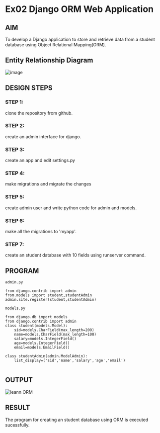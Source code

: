 # Ex02 Django ORM Web Application

## AIM
To develop a Django application to store and retrieve data from a student database using Object Relational Mapping(ORM).

## Entity Relationship Diagram
![image](https://user-images.githubusercontent.com/121165979/233148181-b66f57d0-b64f-4b56-9f11-583b9a36bae2.png)


## DESIGN STEPS

### STEP 1:
clone the repository from github.

### STEP 2:
create an admin interface for django.

### STEP 3:
create an app and edit settings.py

### STEP 4:
make migrations and migrate the changes

### STEP 5:
create admin user and write python code for admin and models.

### STEP 6:
make all the migrations to 'myapp'.

### STEP 7:
create an student database with 10 fields using runserver command.

## PROGRAM
```
admin.py

from django.contrib import admin
from.models import student,studentAdmin
admin.site.register(student,studentAdmin)

models.py

from django.db import models
from django.contrib import admin
class student(models.Model):
    sid=models.CharField(max_length=200)
    name=models.CharField(max_length=100)
    salary=models.IntegerField()
    age=models.IntegerField()
    email=models.EmailField()

class studentAdmin(admin.ModelAdmin):
    list_display=('sid','name','salary','age','email')
    
```

## OUTPUT
![leann ORM](https://user-images.githubusercontent.com/121165979/233149053-beae6e2d-1497-469a-b2cd-0c905f692a5e.png)

## RESULT
The program for creating an student database using ORM is executed sucessfully.
